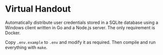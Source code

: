 # Virtual Handout

Automatically distribute user credentials stored in a SQLite database using a Windows client written in Go and a Node.js server. The only requirement is Docker.

Copy `.env.example` to `.env` and modify it as required. Then compile and run everything with `make`.